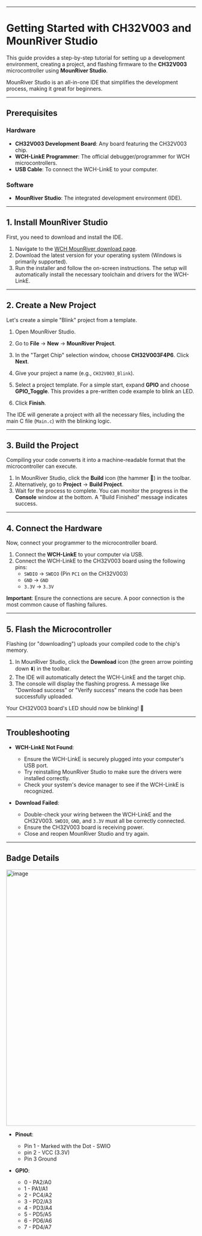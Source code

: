 ---

# Getting Started with CH32V003 and MounRiver Studio



This guide provides a step-by-step tutorial for setting up a development environment, creating a project, and flashing firmware to the **CH32V003** microcontroller using **MounRiver Studio**.

MounRiver Studio is an all-in-one IDE that simplifies the development process, making it great for beginners.

***

## Prerequisites

### Hardware
* **CH32V003 Development Board**: Any board featuring the CH32V003 chip.
* **WCH-LinkE Programmer**: The official debugger/programmer for WCH microcontrollers.
* **USB Cable**: To connect the WCH-LinkE to your computer.

### Software
* **MounRiver Studio**: The integrated development environment (IDE).

***

## 1. Install MounRiver Studio

First, you need to download and install the IDE.

1.  Navigate to the [WCH MounRiver download page](http://www.mounriver.com/download).
2.  Download the latest version for your operating system (Windows is primarily supported).
3.  Run the installer and follow the on-screen instructions. The setup will automatically install the necessary toolchain and drivers for the WCH-LinkE.

***

## 2. Create a New Project

Let's create a simple "Blink" project from a template.

1.  Open MounRiver Studio.
2.  Go to **File** -> **New** -> **MounRiver Project**.
3.  In the "Target Chip" selection window, choose **CH32V003F4P6**. Click **Next**.
    
4.  Give your project a name (e.g., `CH32V003_Blink`).
5.  Select a project template. For a simple start, expand **GPIO** and choose **GPIO_Toggle**. This provides a pre-written code example to blink an LED.
6.  Click **Finish**.

The IDE will generate a project with all the necessary files, including the main C file (`Main.c`) with the blinking logic.

***

## 3. Build the Project

Compiling your code converts it into a machine-readable format that the microcontroller can execute.

1.  In MounRiver Studio, click the **Build** icon (the hammer 🔨) in the toolbar.
2.  Alternatively, go to **Project** -> **Build Project**.
3.  Wait for the process to complete. You can monitor the progress in the **Console** window at the bottom. A "Build Finished" message indicates success.

***

## 4. Connect the Hardware

Now, connect your programmer to the microcontroller board.

1.  Connect the **WCH-LinkE** to your computer via USB.
2.  Connect the WCH-LinkE to the CH32V003 board using the following pins:
    * `SWDIO` -> `SWDIO` (Pin `PC1` on the CH32V003)
    * `GND` -> `GND`
    * `3.3V` -> `3.3V`



**Important**: Ensure the connections are secure. A poor connection is the most common cause of flashing failures.

***

## 5. Flash the Microcontroller

Flashing (or "downloading") uploads your compiled code to the chip's memory.

1.  In MounRiver Studio, click the **Download** icon (the green arrow pointing down ⬇️) in the toolbar.
2.  The IDE will automatically detect the WCH-LinkE and the target chip.
3.  The console will display the flashing progress. A message like "Download success" or "Verify success" means the code has been successfully uploaded.

Your CH32V003 board's LED should now be blinking! 🎉

***

## Troubleshooting

* **WCH-LinkE Not Found**:
    * Ensure the WCH-LinkE is securely plugged into your computer's USB port.
    * Try reinstalling MounRiver Studio to make sure the drivers were installed correctly.
    * Check your system's device manager to see if the WCH-LinkE is recognized.

* **Download Failed**:
    * Double-check your wiring between the WCH-LinkE and the CH32V003. `SWDIO`, `GND`, and `3.3V` must all be correctly connected.
    * Ensure the CH32V003 board is receiving power.
    * Close and reopen MounRiver Studio and try again.
 
***
## Badge Details
<img width="668" height="680" alt="image" src="https://github.com/user-attachments/assets/8dfd9593-d4c0-4bfd-95ef-81f412da48ed" />

* **Pinout**:
  * Pin 1 - Marked with the Dot - SWIO
  * pin 2 - VCC (3.3V)
  * Pin 3 Ground

* **GPIO**:
  * 0 - PA2/A0
  * 1 - PA1/A1
  * 2 - PC4/A2
  * 3 - PD2/A3
  * 4 - PD3/A4
  * 5 - PD5/A5
  * 6 - PD6/A6
  * 7 - PD4/A7

